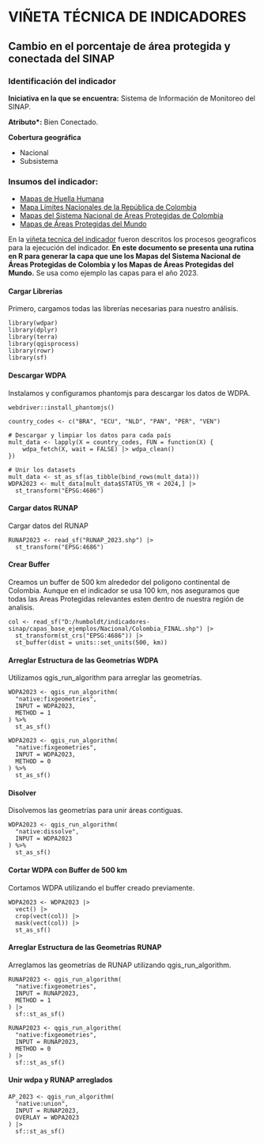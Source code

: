 # VIÑETA TÉCNICA DE INDICADORES
## Cambio en el porcentaje de área protegida y conectada del SINAP

### Identificación del indicador

**Iniciativa en la que se encuentra:** Sistema de Información de Monitoreo del SINAP.

**Atributo\*:** Bien Conectado.

**Cobertura geográfica**

- Nacional
- Subsistema

### Insumos del indicador:

- [Mapas de Huella Humana](http://geonetwork.humboldt.org.co/geonetwork/srv/spa/catalog.search#/metadata/3f37fa6b-5290-4399-9ea3-eaafcd0b2fbe)
- [Mapa Límites Nacionales de la República de Colombia](https://drive.google.com/drive/folders/17TpVc0A0v9Pll9lkG_4QifiO3ibkLlLn?usp=drive_link)
- [Mapas del Sistema Nacional de Áreas Protegidas de Colombia](https://docs.google.com/document/d/1ikapUO27gE1hucJHv512WV4G1QmUP--B2Toj_jI3ggI/edit?usp=sharing)
- [Mapas de Áreas Protegidas del Mundo](https://www.protectedplanet.net/en/thematic-areas/wdpa?tab=WDPA)

En la [viñeta tecnica del indicador](https://github.com/PEM-Humboldt/indicadores-sinap/blob/master/anexos/vineta_tecnica_bien_conectado.md) fueron descritos los procesos geograficos para la ejecución del indicador. **En este documento se presenta una rutina en R para generar la capa que une los Mapas del Sistema Nacional de Áreas Protegidas de Colombia y los Mapas de Áreas Protegidas del Mundo.** Se usa como ejemplo las capas para el año 2023.

#### Cargar Librerías

Primero, cargamos todas las librerías necesarias para nuestro análisis.

```
library(wdpar)
library(dplyr)
library(terra)
library(qgisprocess)
library(rowr)
library(sf)
```

#### Descargar WDPA

Instalamos y configuramos phantomjs para descargar los datos de WDPA.

```
webdriver::install_phantomjs()

country_codes <- c("BRA", "ECU", "NLD", "PAN", "PER", "VEN")

# Descargar y limpiar los datos para cada país
mult_data <- lapply(X = country_codes, FUN = function(X) {
    wdpa_fetch(X, wait = FALSE) |> wdpa_clean()
})

# Unir los datasets
mult_data <- st_as_sf(as_tibble(bind_rows(mult_data)))
WDPA2023 <- mult_data[mult_data$STATUS_YR < 2024,] |> 
  st_transform("EPSG:4686")
```

#### Cargar datos RUNAP

Cargar datos del RUNAP

```
RUNAP2023 <- read_sf("RUNAP_2023.shp") |> 
  st_transform("EPSG:4686")
```

#### Crear Buffer

Creamos un buffer de 500 km alrededor del poligono continental de Colombia. Aunque en el indicador se usa 100 km, nos aseguramos que todas las Areas Protegidas relevantes esten dentro de nuestra región de analisis.

```
col <- read_sf("D:/humboldt/indicadores-sinap/capas_base_ejemplos/Nacional/Colombia_FINAL.shp") |>
  st_transform(st_crs("EPSG:4686")) |>
  st_buffer(dist = units::set_units(500, km))
```

#### Arreglar Estructura de las Geometrías WDPA

Utilizamos qgis_run_algorithm para arreglar las geometrías.

```
WDPA2023 <- qgis_run_algorithm(
  "native:fixgeometries",
  INPUT = WDPA2023, 
  METHOD = 1
) %>% 
  st_as_sf()

WDPA2023 <- qgis_run_algorithm(
  "native:fixgeometries",
  INPUT = WDPA2023, 
  METHOD = 0
) %>% 
  st_as_sf()
```

#### Disolver

Disolvemos las geometrías para unir áreas contiguas.

```
WDPA2023 <- qgis_run_algorithm(
  "native:dissolve",
  INPUT = WDPA2023
) %>% 
  st_as_sf()
```

#### Cortar WDPA con Buffer de 500 km

Cortamos WDPA utilizando el buffer creado previamente.

```
WDPA2023 <- WDPA2023 |> 
  vect() |> 
  crop(vect(col)) |> 
  mask(vect(col)) |> 
  st_as_sf()
```

#### Arreglar Estructura de las Geometrías RUNAP

Arreglamos las geometrías de RUNAP utilizando qgis_run_algorithm.

```
RUNAP2023 <- qgis_run_algorithm(
  "native:fixgeometries",
  INPUT = RUNAP2023, 
  METHOD = 1
) |>
  sf::st_as_sf()

RUNAP2023 <- qgis_run_algorithm(
  "native:fixgeometries",
  INPUT = RUNAP2023, 
  METHOD = 0
) |>
  sf::st_as_sf()
```

#### Unir wdpa y RUNAP arreglados

```
AP_2023 <- qgis_run_algorithm(
  "native:union",
  INPUT = RUNAP2023, 
  OVERLAY = WDPA2023
) |>
  sf::st_as_sf()
```
